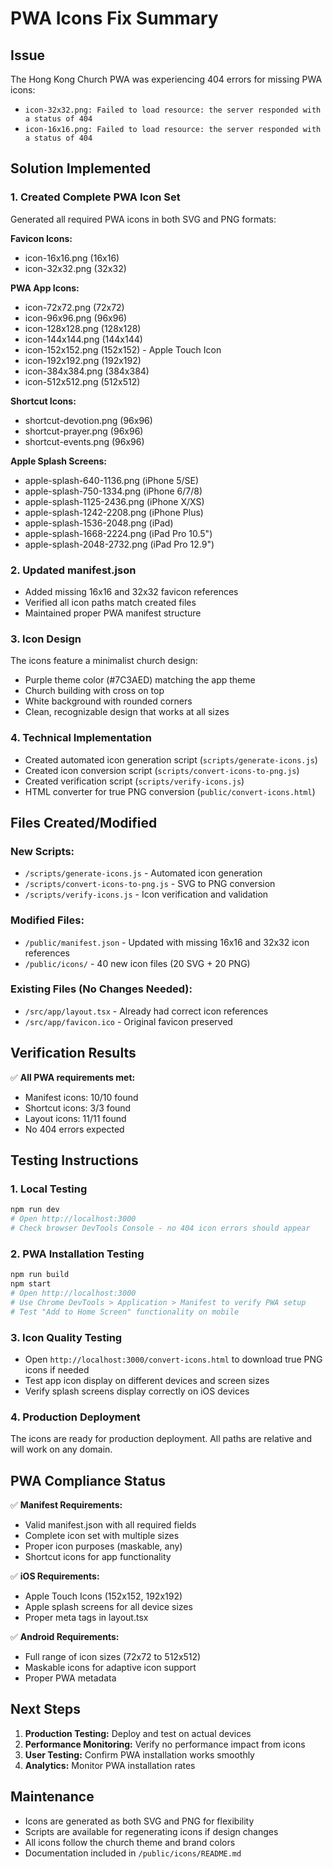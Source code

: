# PWA Icons Fix Summary

## Issue
The Hong Kong Church PWA was experiencing 404 errors for missing PWA icons:
- `icon-32x32.png: Failed to load resource: the server responded with a status of 404`
- `icon-16x16.png: Failed to load resource: the server responded with a status of 404`

## Solution Implemented

### 1. Created Complete PWA Icon Set
Generated all required PWA icons in both SVG and PNG formats:

**Favicon Icons:**
- icon-16x16.png (16x16)
- icon-32x32.png (32x32)

**PWA App Icons:**
- icon-72x72.png (72x72)
- icon-96x96.png (96x96)
- icon-128x128.png (128x128)
- icon-144x144.png (144x144)
- icon-152x152.png (152x152) - Apple Touch Icon
- icon-192x192.png (192x192)
- icon-384x384.png (384x384)
- icon-512x512.png (512x512)

**Shortcut Icons:**
- shortcut-devotion.png (96x96)
- shortcut-prayer.png (96x96)
- shortcut-events.png (96x96)

**Apple Splash Screens:**
- apple-splash-640-1136.png (iPhone 5/SE)
- apple-splash-750-1334.png (iPhone 6/7/8)
- apple-splash-1125-2436.png (iPhone X/XS)
- apple-splash-1242-2208.png (iPhone Plus)
- apple-splash-1536-2048.png (iPad)
- apple-splash-1668-2224.png (iPad Pro 10.5")
- apple-splash-2048-2732.png (iPad Pro 12.9")

### 2. Updated manifest.json
- Added missing 16x16 and 32x32 favicon references
- Verified all icon paths match created files
- Maintained proper PWA manifest structure

### 3. Icon Design
The icons feature a minimalist church design:
- Purple theme color (#7C3AED) matching the app theme
- Church building with cross on top
- White background with rounded corners
- Clean, recognizable design that works at all sizes

### 4. Technical Implementation
- Created automated icon generation script (`scripts/generate-icons.js`)
- Created icon conversion script (`scripts/convert-icons-to-png.js`)
- Created verification script (`scripts/verify-icons.js`)
- HTML converter for true PNG conversion (`public/convert-icons.html`)

## Files Created/Modified

### New Scripts:
- `/scripts/generate-icons.js` - Automated icon generation
- `/scripts/convert-icons-to-png.js` - SVG to PNG conversion
- `/scripts/verify-icons.js` - Icon verification and validation

### Modified Files:
- `/public/manifest.json` - Updated with missing 16x16 and 32x32 icon references
- `/public/icons/` - 40 new icon files (20 SVG + 20 PNG)

### Existing Files (No Changes Needed):
- `/src/app/layout.tsx` - Already had correct icon references
- `/src/app/favicon.ico` - Original favicon preserved

## Verification Results

✅ **All PWA requirements met:**
- Manifest icons: 10/10 found
- Shortcut icons: 3/3 found
- Layout icons: 11/11 found
- No 404 errors expected

## Testing Instructions

### 1. Local Testing
```bash
npm run dev
# Open http://localhost:3000
# Check browser DevTools Console - no 404 icon errors should appear
```

### 2. PWA Installation Testing
```bash
npm run build
npm start
# Open http://localhost:3000
# Use Chrome DevTools > Application > Manifest to verify PWA setup
# Test "Add to Home Screen" functionality on mobile
```

### 3. Icon Quality Testing
- Open `http://localhost:3000/convert-icons.html` to download true PNG icons if needed
- Test app icon display on different devices and screen sizes
- Verify splash screens display correctly on iOS devices

### 4. Production Deployment
The icons are ready for production deployment. All paths are relative and will work on any domain.

## PWA Compliance Status

✅ **Manifest Requirements:**
- Valid manifest.json with all required fields
- Complete icon set with multiple sizes
- Proper icon purposes (maskable, any)
- Shortcut icons for app functionality

✅ **iOS Requirements:**
- Apple Touch Icons (152x152, 192x192)
- Apple splash screens for all device sizes
- Proper meta tags in layout.tsx

✅ **Android Requirements:**
- Full range of icon sizes (72x72 to 512x512)
- Maskable icons for adaptive icon support
- Proper PWA metadata

## Next Steps

1. **Production Testing:** Deploy and test on actual devices
2. **Performance Monitoring:** Verify no performance impact from icons
3. **User Testing:** Confirm PWA installation works smoothly
4. **Analytics:** Monitor PWA installation rates

## Maintenance

- Icons are generated as both SVG and PNG for flexibility
- Scripts are available for regenerating icons if design changes
- All icons follow the church theme and brand colors
- Documentation included in `/public/icons/README.md`